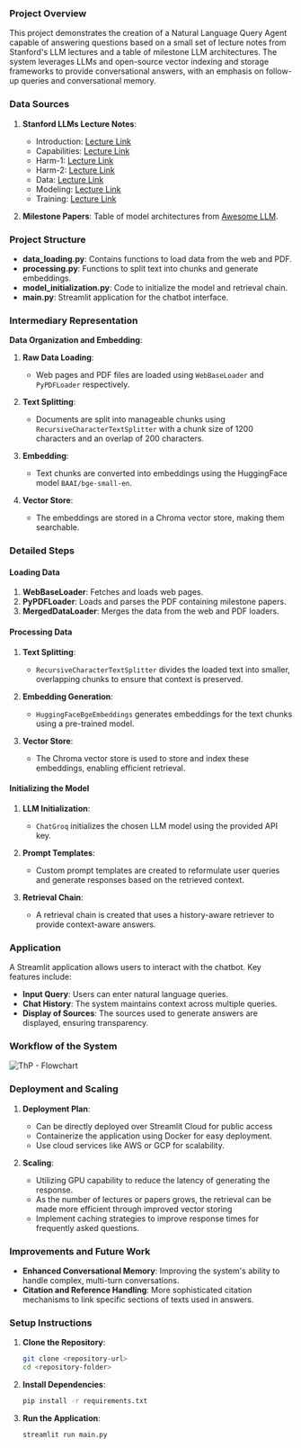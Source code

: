 ### Project Overview

This project demonstrates the creation of a Natural Language Query Agent capable of answering questions based on a small set of lecture notes from Stanford's LLM lectures and a table of milestone LLM architectures. The system leverages LLMs and open-source vector indexing and storage frameworks to provide conversational answers, with an emphasis on follow-up queries and conversational memory. 

### Data Sources

1. **Stanford LLMs Lecture Notes**:
    - Introduction: [Lecture Link](https://stanford-cs324.github.io/winter2022/lectures/introduction/)
    - Capabilities: [Lecture Link](https://stanford-cs324.github.io/winter2022/lectures/capabilities/)
    - Harm-1: [Lecture Link](https://stanford-cs324.github.io/winter2022/lectures/harm-1/)
    - Harm-2: [Lecture Link](https://stanford-cs324.github.io/winter2022/lectures/harm-2/)
    - Data: [Lecture Link](https://stanford-cs324.github.io/winter2022/lectures/data/)
    - Modeling: [Lecture Link](https://stanford-cs324.github.io/winter2022/lectures/modeling/)
    - Training: [Lecture Link](https://stanford-cs324.github.io/winter2022/lectures/training/)
   
2. **Milestone Papers**: Table of model architectures from [Awesome LLM](https://github.com/Hannibal046/Awesome-LLM#milestone-papers).

### Project Structure

- **data_loading.py**: Contains functions to load data from the web and PDF.
- **processing.py**: Functions to split text into chunks and generate embeddings.
- **model_initialization.py**: Code to initialize the model and retrieval chain.
- **main.py**: Streamlit application for the chatbot interface.

### Intermediary Representation

**Data Organization and Embedding**:

1. **Raw Data Loading**: 
    - Web pages and PDF files are loaded using `WebBaseLoader` and `PyPDFLoader` respectively.
    
2. **Text Splitting**:
    - Documents are split into manageable chunks using `RecursiveCharacterTextSplitter` with a chunk size of 1200 characters and an overlap of 200 characters.
    
3. **Embedding**:
    - Text chunks are converted into embeddings using the HuggingFace model `BAAI/bge-small-en`.
    
4. **Vector Store**:
    - The embeddings are stored in a Chroma vector store, making them searchable.

### Detailed Steps

#### Loading Data

1. **WebBaseLoader**: Fetches and loads web pages.
2. **PyPDFLoader**: Loads and parses the PDF containing milestone papers.
3. **MergedDataLoader**: Merges the data from the web and PDF loaders.

#### Processing Data

1. **Text Splitting**: 
    - `RecursiveCharacterTextSplitter` divides the loaded text into smaller, overlapping chunks to ensure that context is preserved.
    
2. **Embedding Generation**:
    - `HuggingFaceBgeEmbeddings` generates embeddings for the text chunks using a pre-trained model.
    
3. **Vector Store**:
    - The Chroma vector store is used to store and index these embeddings, enabling efficient retrieval.

#### Initializing the Model

1. **LLM Initialization**:
    - `ChatGroq` initializes the chosen LLM model using the provided API key.
    
2. **Prompt Templates**:
    - Custom prompt templates are created to reformulate user queries and generate responses based on the retrieved context.
    
3. **Retrieval Chain**:
    - A retrieval chain is created that uses a history-aware retriever to provide context-aware answers.

### Application

A Streamlit application allows users to interact with the chatbot. Key features include:
- **Input Query**: Users can enter natural language queries.
- **Chat History**: The system maintains context across multiple queries.
- **Display of Sources**: The sources used to generate answers are displayed, ensuring transparency.

### Workflow of the System 
![ThP - Flowchart](https://github.com/wittyicon29/QABot-with-Conversational-Memory/assets/99320225/3af7d6a5-3628-4fed-915b-59e74077b31a)

### Deployment and Scaling

1. **Deployment Plan**:
    - Can be directly deployed over Streamlit Cloud for public access
    - Containerize the application using Docker for easy deployment.
    - Use cloud services like AWS or GCP for scalability.
    
3. **Scaling**:
    - Utilizing GPU capability to reduce the latency of generating the response.
    - As the number of lectures or papers grows, the retrieval can be made more efficient through improved vector storing
    - Implement caching strategies to improve response times for frequently asked questions.

### Improvements and Future Work

- **Enhanced Conversational Memory**: Improving the system's ability to handle complex, multi-turn conversations.
- **Citation and Reference Handling**: More sophisticated citation mechanisms to link specific sections of texts used in answers.

### Setup Instructions

1. **Clone the Repository**:
    ```sh
    git clone <repository-url>
    cd <repository-folder>
    ```

2. **Install Dependencies**:
    ```sh
    pip install -r requirements.txt
    ```

3. **Run the Application**:
    ```sh
    streamlit run main.py
    ```
